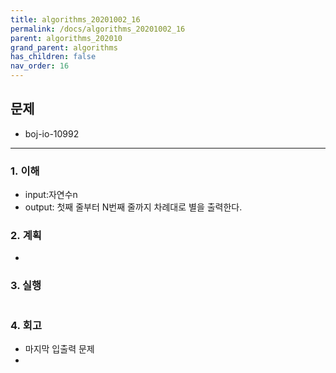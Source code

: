 ```yaml
---
title: algorithms_20201002_16
permalink: /docs/algorithms_20201002_16
parent: algorithms_202010
grand_parent: algorithms
has_children: false
nav_order: 16
---
```


## 문제

- boj-io-10992

---

### 1. 이해

- input:자연수n
- output: 첫째 줄부터 N번째 줄까지 차례대로 별을 출력한다.

### 2. 계획

-

### 3. 실행

```java

```

### 4. 회고

- 마지막 입출력 문제
-
